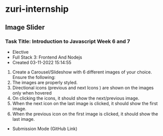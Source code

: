 # zuri-internship

## Image Slider

### Task Title: Introduction to Javascript Week 6 and 7
- Elective
- Full Stack 3: Frontend And Nodejs
- Created 03-11-2022 15:14:55

1. Create a Carousel/Slideshow with 6 different images of  your choice. Ensure the following:
2. The images are properly styled.
3. Directional icons (previous and next Icons ) are shown on the images only when hovered
4. On clicking the icons, it should show the next/previous image. 
5. When the next icon on the last image is clicked, it should show the first image.
6. When the previous icon on the first image is clicked, it should show the last image. 
- Submission Mode (GitHub Link)